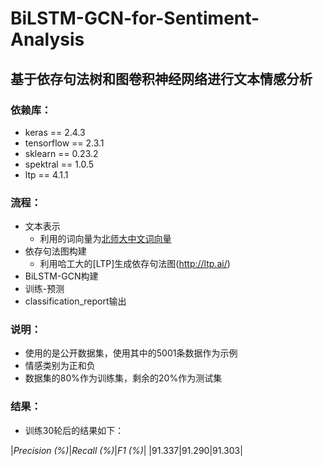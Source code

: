 # BiLSTM-GCN-for-Sentiment-Analysis
## 基于依存句法树和图卷积神经网络进行文本情感分析

### 依赖库：
* keras == 2.4.3
* tensorflow == 2.3.1
* sklearn == 0.23.2
* spektral == 1.0.5
* ltp == 4.1.1

### 流程：
* 文本表示
  * 利用的词向量为[北师大中文词向量](https://github.com/Embedding/Chinese-Word-Vectors)
* 依存句法图构建 
  * 利用哈工大的[LTP]生成依存句法图(http://ltp.ai/)
* BiLSTM-GCN构建
* 训练-预测
* classification_report输出

### 说明：
* 使用的是公开数据集，使用其中的5001条数据作为示例
* 情感类别为正和负
* 数据集的80%作为训练集，剩余的20%作为测试集

### 结果：
* 训练30轮后的结果如下： 

|*Precision (%)*|*Recall (%)*|*F1 (%)*|
|91.337|91.290|91.303|
